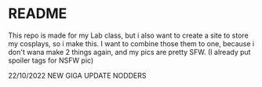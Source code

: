 # README
This repo is made for my Lab class, but i also want to create a site to store my cosplays, so i make this.
I want to combine those them to one, because i don't wana make 2 things again, and my pics are pretty SFW. (I already put spoiler tags for NSFW pic)

22/10/2022
NEW GIGA UPDATE NODDERS

